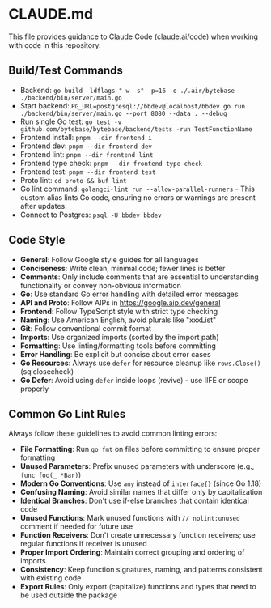 # CLAUDE.md

This file provides guidance to Claude Code (claude.ai/code) when working with code in this repository.

## Build/Test Commands
- Backend: `go build -ldflags "-w -s" -p=16 -o ./.air/bytebase ./backend/bin/server/main.go`
- Start backend: `PG_URL=postgresql://bbdev@localhost/bbdev go run ./backend/bin/server/main.go --port 8080 --data . --debug`
- Run single Go test: `go test -v github.com/bytebase/bytebase/backend/tests -run TestFunctionName`
- Frontend install: `pnpm --dir frontend i`
- Frontend dev: `pnpm --dir frontend dev`
- Frontend lint: `pnpm --dir frontend lint`
- Frontend type check: `pnpm --dir frontend type-check`
- Frontend test: `pnpm --dir frontend test`
- Proto lint: `cd proto && buf lint`
- Go lint command: `golangci-lint run --allow-parallel-runners` - This custom alias lints Go code, ensuring no errors or warnings are present after updates.
- Connect to Postgres: `psql -U bbdev bbdev`

## Code Style
- **General**: Follow Google style guides for all languages
- **Conciseness**: Write clean, minimal code; fewer lines is better
- **Comments**: Only include comments that are essential to understanding functionality or convey non-obvious information
- **Go**: Use standard Go error handling with detailed error messages
- **API and Proto**: Follow AIPs in https://google.aip.dev/general
- **Frontend**: Follow TypeScript style with strict type checking
- **Naming**: Use American English, avoid plurals like "xxxList"
- **Git**: Follow conventional commit format
- **Imports**: Use organized imports (sorted by the import path)
- **Formatting**: Use linting/formatting tools before committing
- **Error Handling**: Be explicit but concise about error cases
- **Go Resources**: Always use `defer` for resource cleanup like `rows.Close()` (sqlclosecheck)
- **Go Defer**: Avoid using `defer` inside loops (revive) - use IIFE or scope properly

## Common Go Lint Rules
Always follow these guidelines to avoid common linting errors:

- **File Formatting**: Run `go fmt` on files before committing to ensure proper formatting
- **Unused Parameters**: Prefix unused parameters with underscore (e.g., `func foo(_ *Bar)`)
- **Modern Go Conventions**: Use `any` instead of `interface{}` (since Go 1.18)
- **Confusing Naming**: Avoid similar names that differ only by capitalization
- **Identical Branches**: Don't use if-else branches that contain identical code
- **Unused Functions**: Mark unused functions with `// nolint:unused` comment if needed for future use
- **Function Receivers**: Don't create unnecessary function receivers; use regular functions if receiver is unused
- **Proper Import Ordering**: Maintain correct grouping and ordering of imports
- **Consistency**: Keep function signatures, naming, and patterns consistent with existing code
- **Export Rules**: Only export (capitalize) functions and types that need to be used outside the package